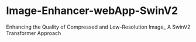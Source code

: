 # Image-Enhancer-webApp-SwinV2
Enhancing the Quality of Compressed and Low-Resolution Image_ A SwinV2 Transformer Approach
